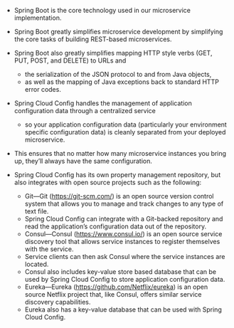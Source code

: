 - Spring Boot is the core technology used in our microservice implementation. 
- Spring Boot greatly simplifies microservice development by simplifying the core tasks of building REST-based microservices. 
- Spring Boot also greatly simplifies mapping HTTP style verbs (GET, PUT, POST, and DELETE) to URLs and 
    - the serialization of the JSON protocol to and from Java objects, 
    - as well as the mapping of Java exceptions back to standard HTTP error codes.
    
- Spring Cloud Config handles the management of application configuration data through a centralized service 
    - so your application configuration data (particularly your environment specific configuration data) is cleanly separated from your deployed microservice. 
- This ensures that no matter how many microservice instances you bring up, they’ll always have the same configuration. 
- Spring Cloud Config has its own property management repository, but also integrates with open source projects such as the following:
    - Git—Git (https://git-scm.com/) is an open source version control system that allows you to manage and track changes to any type of text file. 
    - Spring Cloud Config can integrate with a Git-backed repository and read the application’s configuration data out of the repository.
    - Consul—Consul (https://www.consul.io/) is an open source service discovery tool that allows service instances to register themselves with the service.
    - Service clients can then ask Consul where the service instances are located. 
    - Consul also includes key-value store based database that can be used by Spring Cloud Config to store application configuration data.
    - Eureka—Eureka (https://github.com/Netflix/eureka) is an open source Netflix project that, like Consul, offers similar service discovery capabilities. 
    - Eureka also has a key-value database that can be used with Spring Cloud Config.    